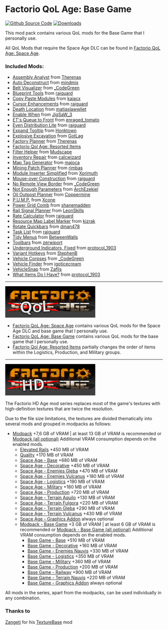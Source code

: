 # Factorio QoL Age: Base Game

[![Github Source Code](https://img.shields.io/badge/GitHub-Source%20Code-blue)](https://github.com/Ingo-Igel/factorio_qol_age_base_game) [![Downloads](https://img.shields.io/badge/dynamic/json?color=orange&label=Factorio%20Mod%20Portal&query=downloads_count&suffix=%20downloads&url=https%3A%2F%2Fmods.factorio.com%2Fapi%2Fmods%2Ffactorio_qol_age_base_game)](https://mods.factorio.com/mod/factorio_qol_age_base_game)

This mod pack contains various QoL mods for the Base Game that I personally use.

All QoL Mods that require the Space Age DLC can be found in [Factorio QoL Age: Space Age](https://mods.factorio.com/mod/factorio_qol_age_space_age).

### Included Mods:

* [Assembly Analyst](https://mods.factorio.com/mod/assemblyanalyst) from [Therenas](https://mods.factorio.com/user/Therenas)
* [Auto Deconstruct](https://mods.factorio.com/mod/AutoDeconstruct) from [mindmix](https://mods.factorio.com/user/mindmix)
* [Belt Visualizer](https://mods.factorio.com/mod/belt-visualizer) from [_CodeGreen](https://mods.factorio.com/user/_CodeGreen)
* [Blueprint Tools](https://mods.factorio.com/mod/BlueprintTools) from [raiguard](https://mods.factorio.com/user/raiguard)
* [Copy Paste Modules](https://mods.factorio.com/mod/CopyPasteModules) from [kajacx](https://mods.factorio.com/user/kajacx)
* [Cursor Enhancements](https://mods.factorio.com/mod/CursorEnhancements) from [raiguard](https://mods.factorio.com/user/raiguard)
* [Death Location](https://mods.factorio.com/mod/death-location) from [matiaslawwliet](https://mods.factorio.com/user/matiaslawwliet)
* [Enable When](https://mods.factorio.com/mod/EnableWhen) from [JigSaW_3](https://mods.factorio.com/user/JigSaW_3)
* [ET's Queue to Front](https://mods.factorio.com/mod/ets-queue-to-front) from [enraged_tomato](https://mods.factorio.com/user/enraged_tomato)
* [Even Distribution Lite](https://mods.factorio.com/mod/EvenDistributionLite) from [raiguard](https://mods.factorio.com/user/raiguard)
* [Expand Tooltip](https://mods.factorio.com/mod/expandtooltip) from [Honktown](https://mods.factorio.com/user/Honktown)
* [Explosive Excavation](https://mods.factorio.com/mod/Explosive%20Excavation) from [GotLag](https://mods.factorio.com/user/GotLag)
* [Factory Planner](https://mods.factorio.com/mod/factoryplanner) from [Therenas](https://mods.factorio.com/user/Therenas)
* [Factorio Qol Age: Resorted Items](https://mods.factorio.com/mod/factorio_qol_age_resorted_items)
* [Filter Helper](https://mods.factorio.com/mod/FilterHelper) from [Mudscape](https://mods.factorio.com/user/Mudscape)
* [Inventory Repair](https://mods.factorio.com/mod/inventory-repair) from [calcwizard](https://mods.factorio.com/user/calcwizard)
* [Map Tag Generator](https://mods.factorio.com/mod/map-tag-generator) from [majoca](https://mods.factorio.com/user/majoca)
* [Mining Patch Planner](https://mods.factorio.com/mod/mining-patch-planner) from [rimbas](https://mods.factorio.com/user/rimbas)
* [Module Inserter Simplified](https://mods.factorio.com/mod/ModuleInserterSimplified) from [Xorimuth](https://mods.factorio.com/user/Xorimuth)
* [Mouse-over Construction](https://mods.factorio.com/mod/MouseOverConstruction) from [raiguard](https://mods.factorio.com/user/raiguard)
* [No Remote View Border](https://mods.factorio.com/mod/no-remote-view-border) from [_CodeGreen](https://mods.factorio.com/user/_CodeGreen)
* [Not Enough Parameters](https://mods.factorio.com/mod/not-enough-parameters) from [ArchEzekiel](https://mods.factorio.com/user/ArchEzekiel)
* [Oil Outpost Planner](https://mods.factorio.com/mod/OilOutpostPlanner) from [Coppermine](https://mods.factorio.com/user/Coppermine)
* [P.U.M.P.](https://mods.factorio.com/mod/pump) from [Xcone](https://mods.factorio.com/user/Xcone)
* [Power Grid Comb](https://mods.factorio.com/mod/power-grid-comb) from [shanemadden](https://mods.factorio.com/user/shanemadden)
* [Rail Signal Planner](https://mods.factorio.com/mod/RailSignalPlanner) from [LeonSkills](https://mods.factorio.com/user/LeonSkills)
* [Rate Calculator](https://mods.factorio.com/mod/RateCalculator) from [raiguard](https://mods.factorio.com/user/raiguard)
* [Resource Map Label Marker](https://mods.factorio.com/mod/resourceMarker) from [kizrak](https://mods.factorio.com/user/kizrak)
* [Rotate Quickbars](https://mods.factorio.com/mod/RotateQuickbars) from [dman478](https://mods.factorio.com/user/dman478)
* [Task List](https://mods.factorio.com/mod/TaskList) from [raiguard](https://mods.factorio.com/user/raiguard)
* [Tidy Menus](https://mods.factorio.com/mod/tidy) from [BetweenWalls](https://mods.factorio.com/user/BetweenWalls)
* [Toolbars](https://mods.factorio.com/mod/toolbars-mod) from [zerwiport](https://mods.factorio.com/user/zerwiport)
* [Underground Indicators, Fixed](https://mods.factorio.com/mod/UndergroundIndicatorsFixed) from [protocol_1903](https://mods.factorio.com/user/protocol_1903)
* [Variant Hotkeys](https://mods.factorio.com/mod/VariantHotkeys) from [StephenB](https://mods.factorio.com/user/StephenB)
* [Vehicle Corpses](https://mods.factorio.com/mod/vehicle-corpses) from [_CodeGreen](https://mods.factorio.com/user/_CodeGreen)
* [Vehicle Finder](https://mods.factorio.com/mod/vehicle-finder) from [igoticecream ](https://mods.factorio.com/user/igoticecream)
* [VehicleSnap](https://mods.factorio.com/mod/VehicleSnap) from [Zaflis](https://mods.factorio.com/user/Zaflis)
* [What Items Do I Have?](https://mods.factorio.com/mod/what-items-do-i-have) from [protocol_1903](https://mods.factorio.com/user/protocol_1903)

***

![Factorio QoL Age Mods](https://github.com/Ingo-Igel/factorio_qol_age_space_age/blob/main/.gitgallery/Factorio_QoL_Age_Logo.png?raw=true)

* [Factorio QoL Age: Space Age](https://mods.factorio.com/mod/factorio_qol_age_space_age)
  contains various QoL mods for the Space Age DLC and base game that I personally use.
* [Factorio QoL Age: Base Game](https://mods.factorio.com/mod/factorio_qol_age_base_game)
  contains various QoL mods for the base game that I personally use.
* [Factorio Qol Age: Resorted Items](https://mods.factorio.com/mod/factorio_qol_age_resorted_items)
  partially changes the order of items within the Logistics, Production, and Military groups.

***

![Factorio HD Age Mods](https://github.com/Ingo-Igel/factorio_hd_age_modpack/blob/main/.gitgallery/Factorio_HD_Age_Logo.png?raw=true)

The Factorio HD Age mod series replaces most of the game's textures with high-definition textures that are twice the resolution.

Due to the file size limitations, the textures are divided thematically into several mods and grouped in modpacks as follows:

* [Modpack](https://mods.factorio.com/mod/factorio_hd_age_modpack) +7,6 GB of VRAM | at least 13 GB of VRAM is recommended
  or [Modpack (all optional)](https://mods.factorio.com/mod/factorio_hd_age_modpack_optional) Additional VRAM consumption depends on the enabled mods.
  * [Elevated Rails](https://mods.factorio.com/mod/factorio_hd_age_elevated_rails) +450 MB of VRAM
  * [Quality](https://mods.factorio.com/mod/factorio_hd_age_quality) +170 MB of VRAM
  * [Space Age - Base](https://mods.factorio.com/mod/factorio_hd_age_space_age_base) +680 MB of VRAM
  * [Space Age - Decorative](https://mods.factorio.com/mod/factorio_hd_age_space_age_decorative) +450 MB of VRAM
  * [Space Age - Enemies Gleba](https://mods.factorio.com/mod/factorio_hd_age_space_age_enemies_gleba) +470 MB of VRAM
  * [Space Age - Enemies Vulcanus](https://mods.factorio.com/mod/factorio_hd_age_space_age_enemies_vulcanus) +180 MB of VRAM
  * [Space Age - Logistics](https://mods.factorio.com/mod/factorio_hd_age_space_age_logistics) +190 MB of VRAM
  * [Space Age - Military](https://mods.factorio.com/mod/factorio_hd_age_space_age_military) +180 MB of VRAM
  * [Space Age - Production](https://mods.factorio.com/mod/factorio_hd_age_space_age_production) +720 MB of VRAM
  * [Space Age - Terrain Aquilo](https://mods.factorio.com/mod/factorio_hd_age_space_age_terrain_aquilo) +130 MB of VRAM
  * [Space Age - Terrain Fulgora](https://mods.factorio.com/mod/factorio_hd_age_space_age_terrain_fulgora) +220 MB of VRAM
  * [Space Age - Terrain Gleba](https://mods.factorio.com/mod/factorio_hd_age_space_age_terrain_gleba) +290 MB of VRAM
  * [Space Age - Terrain Vulcanus](https://mods.factorio.com/mod/factorio_hd_age_space_age_terrain_vulcanus) +430 MB of VRAM
  * [Space Age - Graphics Addon](https://mods.factorio.com/mod/factorio_hd_age_space_age_graphics_addon) always optional
  * [Modpack - Base Game](https://mods.factorio.com/mod/factorio_hd_age_modpack_base_game_only) +3 GB of VRAM | at least 6 GB of VRAM is recommended
    or [Modpack - Base Game (all optional)](https://mods.factorio.com/mod/factorio_hd_age_modpack_base_game_optional) Additional VRAM consumption depends on the enabled mods.
    * [Base Game - Base](https://mods.factorio.com/mod/factorio_hd_age_base_game_base) +510 MB of VRAM
    * [Base Game - Decorative](https://mods.factorio.com/mod/factorio_hd_age_base_game_decorative) +160 MB of VRAM
    * [Base Game - Enemies Nauvis](https://mods.factorio.com/mod/factorio_hd_age_base_game_enemies_nauvis) +330 MB of VRAM
    * [Base Game - Logistics](https://mods.factorio.com/mod/factorio_hd_age_base_game_logistics) +350 MB of VRAM
    * [Base Game - Military](https://mods.factorio.com/mod/factorio_hd_age_base_game_military) +360 MB of VRAM
    * [Base Game - Production](https://mods.factorio.com/mod/factorio_hd_age_base_game_production) +200 MB of VRAM
    * [Base Game - Railway](https://mods.factorio.com/mod/factorio_hd_age_base_game_railway) +900 MB of VRAM
    * [Base Game - Terrain Nauvis](https://mods.factorio.com/mod/factorio_hd_age_base_game_terrain_nauvis) +220 MB of VRAM
    * [Base Game - Graphics Addon](https://mods.factorio.com/mod/factorio_hd_age_base_game_graphics_addon) always optional

All mods in the series, apart from the modpacks, can be used individually in any combination.

### Thanks to

[Zangeti](https://mods.factorio.com/user/Zangeti) for his [TextureBase](https://mods.factorio.com/mod/texturebase) mod

